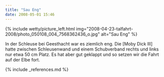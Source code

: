 ```yaml
---
title: "Sau Eng"
date: 2008-05-01 15:46
---
```

{% include wetty/picture_left.html img="2008-04-23-talfahrt-2008/photo_050108_004_7568362436_o.jpg" alt="Sau Eng" %}

In der Schleuse bei Geesthacht war es ziemlich eng. Die [Moby Dick III] hatte zwischen Schleusenwand und einem Schubverband rechts und links nur etwa 50 cm Platz. Es hat aber gut geklappt und so setzen wir die Fahrt auf der Elbe fort.

{% include _references.md %}
